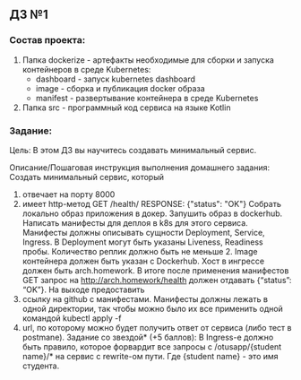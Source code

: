 ## ДЗ №1
### Состав проекта:
1) Папка dockerize - артефакты необходимые для сборки и запуска контейнеров в среде Kubernetes:
   - dashboard - запуск kubernetes dashboard 
   - image - сборка и публикация docker образа
   - manifest - развертывание контейнера в среде Kubernetes
2) Папка src - программный код сервиса на языке Kotlin

### Задание: 
Цель: 
В этом ДЗ вы научитесь создавать минимальный сервис. 

Описание/Пошаговая инструкция выполнения домашнего задания: 
Создать минимальный сервис, который 

1. отвечает на порту 8000 
2. имеет http-метод GET /health/ RESPONSE: {"status": "OK"} Cобрать локально образ приложения в докер. Запушить образ в 
dockerhub. 
Написать манифесты для деплоя в k8s для этого сервиса. Манифесты должны описывать сущности Deployment, Service, Ingress. 
В Deployment могут быть указаны Liveness, Readiness пробы. Количество реплик должно быть не меньше 2. 
Image контейнера должен быть указан с Dockerhub. Хост в ингрессе должен быть arch.homework. 
В итоге после применения манифестов GET запрос на http://arch.homework/health должен отдавать {“status”: “OK”}. 
На выходе предоставить 
3. ссылку на github c манифестами. Манифесты должны лежать в одной директории, так чтобы можно было их все применить 
одной командой kubectl apply -f 
4. url, по которому можно будет получить ответ от сервиса (либо тест в postmanе). Задание со звездой* (+5 баллов): 
В Ingress-е должно быть правило, которое форвардит все запросы с /otusapp/{student name}/* на сервис с rewrite-ом пути. 
Где {student name} - это имя студента.